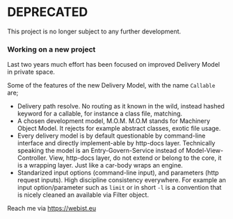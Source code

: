 # DEPRECATED

This project is no longer subject to any further development.

### Working on a new project
Last two years much effort has been focused on improved Delivery Model in private space.

Some of the features of the new Delivery Model, with the name `Callable` are;
 + Delivery path resolve. 
   No routing as it known in the wild, instead hashed keyword for a callable, for instance a class file, matching.
 + A chosen development model, M.O.M.
   M.O.M stands for Machinery Object Model. It rejects for example abstract classes, exotic file usage.
 + Every delivery model is by default questionable by command-line interface 
   and directly implement-able by http-docs layer. 
   Technically speaking the model is an Entry-Govern-Service instead of Model-View-Controller.
   View, http-docs layer, do not extend or belong to the core, it is a wrapping layer. Just like a car-body wraps an engine.
 + Standarized input options (command-line input), and parameters (http request inputs).
   High discipline consistency everywhere. 
   For example an input option/parameter such as `limit` or in short `-l` is a convention that is nicely cleaned an available via Filter object.
 
 Reach me via https://webist.eu
